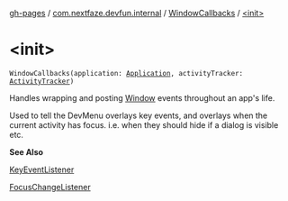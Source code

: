[gh-pages](../../index.md) / [com.nextfaze.devfun.internal](../index.md) / [WindowCallbacks](index.md) / [&lt;init&gt;](./-init-.md)

# &lt;init&gt;

`WindowCallbacks(application: `[`Application`](https://developer.android.com/reference/android/app/Application.html)`, activityTracker: `[`ActivityTracker`](../../com.nextfaze.devfun.core/-activity-tracker/index.md)`)`

Handles wrapping and posting [Window](https://developer.android.com/reference/android/view/Window.html) events throughout an app's life.

Used to tell the DevMenu overlays key events, and overlays when the current activity has focus. i.e. when they should
hide if a dialog is visible etc.

**See Also**

[KeyEventListener](../-key-event-listener.md)

[FocusChangeListener](../-focus-change-listener.md)

